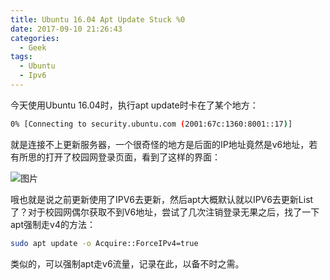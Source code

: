 ```yaml
---
title: Ubuntu 16.04 Apt Update Stuck %0
date: 2017-09-10 21:26:43
categories:
  - Geek
tags:
  - Ubuntu
  - Ipv6
---
```


今天使用Ubuntu 16.04时，执行apt update时卡在了某个地方：

```bash
0% [Connecting to security.ubuntu.com (2001:67c:1360:8001::17)]
```
<!-- more -->
就是连接不上更新服务器，一个很奇怪的地方是后面的IP地址竟然是v6地址，若有所思的打开了校园网登录页面，看到了这样的界面：

![图片](http://ow2gecrwu.bkt.clouddn.com/Screenshot%20from%202017-09-10%2021-35-42.png)

哦也就是说之前更新使用了IPV6去更新，然后apt大概默认就以IPV6去更新List了？对于校园网偶尔获取不到V6地址，尝试了几次注销登录无果之后，找了一下apt强制走v4的方法：

```bash
sudo apt update -o Acquire::ForceIPv4=true
```

类似的，可以强制apt走v6流量，记录在此，以备不时之需。
